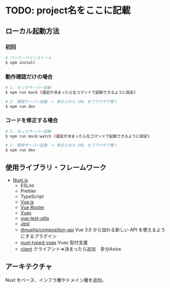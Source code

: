 # TODO: project名をここに記載

## ローカル起動方法
### 初回
``` bash
# パッケージインストール
$ npm install
```

### 動作確認だけの場合
``` bash
# 1. モックサーバー起動
$ npm run mock (選定が決まったら左コマンドで起動できるように設定)

# 2. 開発サーバー起動 -> 表示された URL をブラウザで開く
$ npm run dev
```

### コードを修正する場合
``` bash
# 1. モックサーバー起動
$ npm run mock:watch (選定が決まったら左コマンドで起動できるように設定)

# 2. 開発サーバー起動 -> 表示された URL をブラウザで開く
$ npm run dev
```

## 使用ライブラリ・フレームワーク
- [Nuxt.js](https://ja.nuxtjs.org/)
  - ESLint
  - Prettier
  - TypeScript
  - [Vue.js](https://jp.vuejs.org/)
  - [Vue Router](https://router.vuejs.org/ja/)
  - [Vuex](https://vuex.vuejs.org/ja/)
  - [vue-test-utils](https://vue-test-utils.vuejs.org/ja/)
  - [Jest](https://jestjs.io/ja/)
  - [@nuxtjs/composition-api](https://composition-api.nuxtjs.org/)
    Vue 3.0 から加わる新しい API を使えるようにするプラグイン
  - [nuxt-typed-vuex](https://nuxt-typed-vuex.roe.dev/)
    Vuex 型付支援
  - [client]()
     クライアント⇒決まったら追加　多分Axios

## アーキテクチャ
Nuxt をベース、インフラ層やドメイン層を追加。

